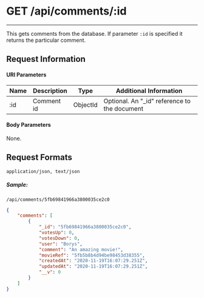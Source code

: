 # GET /api/comments/:id
---

This gets comments from the database.
If parameter `:id` is specified it returns the particular comment.

## Request Information
#### URI Parameters

| Name | Description | Type     | Additional Information             |
|------|-------------|----------|------------------------------------|
| :id  | Comment id  | ObjectId | Optional. An "_id" reference to the document |

#### Body Parameters

None.

## Request Formats
`application/json, text/json`
##### Sample:
`/api/comments/5fb69841966a3800035ce2c0`
```json
{
    "comments": [
        {
            "_id": "5fb69841966a3800035ce2c0",
            "votesUp": 0,
            "votesDown": 0,
            "user": "Borys",
            "comment": "An amazing movie!",
            "movieRef": "5fb5b8b4d94be98453d38355",
            "createdAt": "2020-11-19T16:07:29.251Z",
            "updatedAt": "2020-11-19T16:07:29.251Z",
            "__v": 0
        }
    ]
}
```





